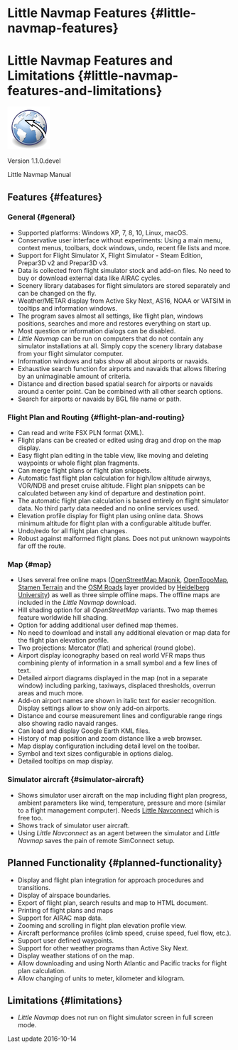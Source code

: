 # Little Navmap Features {#little-navmap-features}

# Little Navmap Features and Limitations {#little-navmap-features-and-limitations}

![Little Navmap](images/littlenavmap.svg "Little Navmap")

Version 1.1.0.devel

Little Navmap Manual

## Features {#features}

### General {#general}

*   Supported platforms: Windows XP, 7, 8, 10, Linux, macOS.
*   Conservative user interface without experiments: Using a main menu, context menus, toolbars, dock windows, undo, recent file lists and more.
*   Support for Flight Simulator X, Flight Simulator - Steam Edition, Prepar3D v2 and Prepar3D v3.
*   Data is collected from flight simulator stock and add-on files. No need to buy or download external data like AIRAC cycles.
*   Scenery library databases for flight simulators are stored separately and can be changed on the fly.
*   Weather/METAR display from Active Sky Next, AS16, NOAA or VATSIM in tooltips and information windows.
*   The program saves almost all settings, like flight plan, windows positions, searches and more and restores everything on start up.
*   Most question or information dialogs can be disabled.
*   _Little Navmap_ can be run on computers that do not contain any simulator installations at all. Simply copy the scenery library database from your flight simulator computer.
*   Information windows and tabs show all about airports or navaids.
*   Exhaustive search function for airports and navaids that allows filtering by an unimaginable amount of criteria.
*   Distance and direction based spatial search for airports or navaids around a center point. Can be combined with all other search options.
*   Search for airports or navaids by BGL file name or path.

### Flight Plan and Routing {#flight-plan-and-routing}

*   Can read and write FSX PLN format (XML).
*   Flight plans can be created or edited using drag and drop on the map display.
*   Easy flight plan editing in the table view, like moving and deleting waypoints or whole flight plan fragments.
*   Can merge flight plans or flight plan snippets.
*   Automatic fast flight plan calculation for high/low altitude airways, VOR/NDB and preset cruise altitude. Flight plan snippets can be calculated between any kind of departure and destination point.
*   The automatic flight plan calculation is based entirely on flight simulator data. No third party data needed and no online services used.
*   Elevation profile display for flight plan using online data. Shows minimum altitude for flight plan with a configurable altitude buffer.
*   Undo/redo for all flight plan changes.
*   Robust against malformed flight plans. Does not put unknown waypoints far off the route.

### Map {#map}

*   Uses several free online maps ([OpenStreetMap Mapnik](http://www.openstreetmap.org), [OpenTopoMap](http://www.opentopomap.org), [Stamen Terrain](http://maps.stamen.com) and the [OSM Roads](http://korona.geog.uni-heidelberg.de) layer provided by [Heidelberg University](http://giscience.uni-hd.de/)) as well as three simple offline maps. The offline maps are included in the _Little Navmap_ download.
*   Hill shading option for all _OpenStreetMap_ variants. Two map themes feature worldwide hill shading.
*   Option for adding additional user defined map themes.
*   No need to download and install any additional elevation or map data for the flight plan elevation profile.
*   Two projections: Mercator (flat) and spherical (round globe).
*   Airport display iconography based on real world VFR maps thus combining plenty of information in a small symbol and a few lines of text.
*   Detailed airport diagrams displayed in the map (not in a separate window) including parking, taxiways, displaced thresholds, overrun areas and much more.
*   Add-on airport names are shown in italic text for easier recognition. Display settings allow to show only add-on airports.
*   Distance and course measurement lines and configurable range rings also showing radio navaid ranges.
*   Can load and display Google Earth KML files.
*   History of map position and zoom distance like a web browser.
*   Map display configuration including detail level on the toolbar.
*   Symbol and text sizes configurable in options dialog.
*   Detailed tooltips on map display.

### Simulator aircraft {#simulator-aircraft}

*   Shows simulator user aircraft on the map including flight plan progress, ambient parameters like wind, temperature, pressure and more (similar to a flight management computer). Needs [Little Navconnect](https://albar965.github.io/littlenavconnect.html) which is free too.
*   Shows track of simulator user aircraft.
*   Using _Little Navconnect_ as an agent between the simulator and _Little Navmap_ saves the pain of remote SimConnect setup.

## Planned Functionality {#planned-functionality}

*   Display and flight plan integration for approach procedures and transitions.
*   Display of airspace boundaries.
*   Export of flight plan, search results and map to HTML document.
*   Printing of flight plans and maps
*   Support for AIRAC map data.
*   Zooming and scrolling in flight plan elevation profile view.
*   Aircraft performance profiles (climb speed, cruise speed, fuel flow, etc.).
*   Support user defined waypoints.
*   Support for other weather programs than Active Sky Next.
*   Display weather stations of on the map.
*   Allow downloading and using North Atlantic and Pacific tracks for flight plan calculation.
*   Allow changing of units to meter, kilometer and kilogram.

## Limitations {#limitations}

*   _Little Navmap_ does not run on flight simulator screen in full screen mode.

Last update 2016-10-14